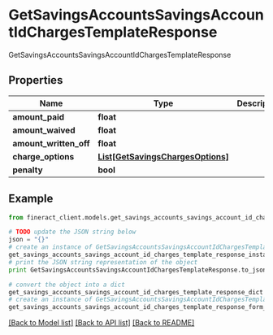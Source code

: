 # GetSavingsAccountsSavingsAccountIdChargesTemplateResponse

GetSavingsAccountsSavingsAccountIdChargesTemplateResponse

## Properties

Name | Type | Description | Notes
------------ | ------------- | ------------- | -------------
**amount_paid** | **float** |  | [optional] 
**amount_waived** | **float** |  | [optional] 
**amount_written_off** | **float** |  | [optional] 
**charge_options** | [**List[GetSavingsChargesOptions]**](GetSavingsChargesOptions.md) |  | [optional] 
**penalty** | **bool** |  | [optional] 

## Example

```python
from fineract_client.models.get_savings_accounts_savings_account_id_charges_template_response import GetSavingsAccountsSavingsAccountIdChargesTemplateResponse

# TODO update the JSON string below
json = "{}"
# create an instance of GetSavingsAccountsSavingsAccountIdChargesTemplateResponse from a JSON string
get_savings_accounts_savings_account_id_charges_template_response_instance = GetSavingsAccountsSavingsAccountIdChargesTemplateResponse.from_json(json)
# print the JSON string representation of the object
print GetSavingsAccountsSavingsAccountIdChargesTemplateResponse.to_json()

# convert the object into a dict
get_savings_accounts_savings_account_id_charges_template_response_dict = get_savings_accounts_savings_account_id_charges_template_response_instance.to_dict()
# create an instance of GetSavingsAccountsSavingsAccountIdChargesTemplateResponse from a dict
get_savings_accounts_savings_account_id_charges_template_response_form_dict = get_savings_accounts_savings_account_id_charges_template_response.from_dict(get_savings_accounts_savings_account_id_charges_template_response_dict)
```
[[Back to Model list]](../README.md#documentation-for-models) [[Back to API list]](../README.md#documentation-for-api-endpoints) [[Back to README]](../README.md)


